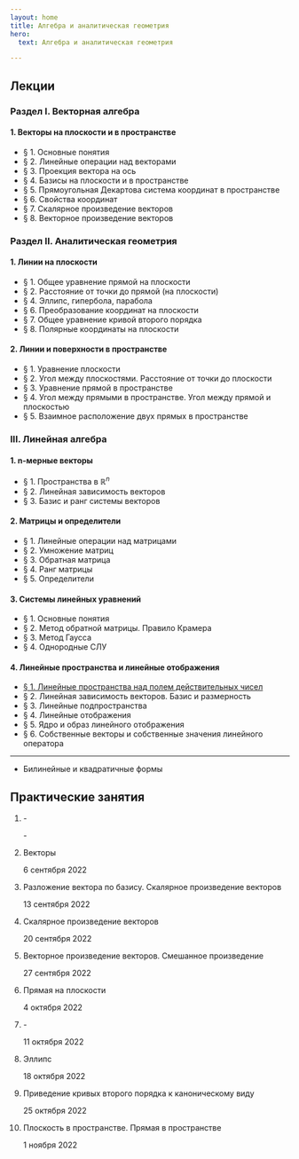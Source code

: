 ```yaml
---
layout: home
title: Алгебра и аналитическая геометрия
hero:
  text: Алгебра и аналитическая геометрия

---
```


## Лекции

### Раздел I. Векторная алгебра

#### 1. Векторы на плоскости и в пространстве

* § 1. Основные понятия
* § 2. Линейные операции над векторами
* § 3. Проекция вектора на ось
* § 4. Базисы на плоскости и в пространстве
* § 5. Прямоугольная Декартова система координат в пространстве
* § 6. Свойства координат
* § 7. Скалярное произведение векторов
* § 8. Векторное произведение векторов

### Раздел II. Аналитическая геометрия

#### 1. Линии на плоскости

* § 1. Общее уравнение прямой на плоскости
* § 2. Расстояние от точки до прямой (на плоскости)
* § 4. Эллипс, гипербола, парабола
* § 6. Преобразование координат на плоскости
* § 7. Общее уравнение кривой второго порядка
* § 8. Полярные координаты на плоскости

#### 2. Линии и поверхности в пространстве

* § 1. Уравнение плоскости
* § 2. Угол между плоскостями. Расстояние от точки до плоскости
* § 3. Уравнение прямой в пространстве
* § 4. Угол между прямыми в пространстве. Угол между прямой и плоскостью
* § 5. Взаимное расположение двух прямых в пространстве

### III. Линейная алгебра

#### 1. n-мерные векторы

* § 1. Пространства в $\mathbb{R}^n$
* § 2. Линейная зависимость векторов
* § 3. Базис и ранг системы векторов

#### 2. Матрицы и определители

* § 1. Линейные операции над матрицами
* § 2. Умножение матриц
* § 3. Обратная матрица
* § 4. Ранг матрицы
* § 5. Определители

#### 3. Системы линейных уравнений

* § 1. Основные понятия
* § 2. Метод обратной матрицы. Правило Крамера
* § 3. Метод Гаусса
* § 4. Однородные СЛУ

#### 4. Линейные пространства и линейные отображения

* [§ 1. Линейные пространства над полем действительных чисел](./2022/lectures/03/04/01/)
* § 2. Линейная зависимость векторов. Базис и размерность
* § 3. Линейные подпространства
* § 4. Линейные отображения
* § 5. Ядро и образ линейного отображения
* § 6. Собственные векторы и собственные значения линейного оператора


---

* Билинейные и квадратичные формы

## Практические занятия

1. -<p class="subtext">-</p>
2. Векторы<p class="subtext">6 сентября 2022</p>
3. Разложение вектора по базису. Скалярное произведение векторов<p class="subtext">13 сентября 2022</p>
4. Скалярное произведение векторов<p class="subtext">20 сентября 2022</p>
5. Векторное произведение векторов. Смешанное произведение<p class="subtext">27 сентября 2022</p>
6. Прямая на плоскости<p class="subtext">4 октября 2022</p>
7. -<p class="subtext">11 октября 2022</p>
10. Эллипс<p class="subtext">18 октября 2022</p> <!-- 10-11 -->
12. Приведение кривых второго порядка к каноническому виду<p class="subtext">25 октября 2022</p> <!-- 12 -->
12. Плоскость в пространстве. Прямая в пространстве<p class="subtext">1 ноября 2022</p> <!-- 13-14 -->
